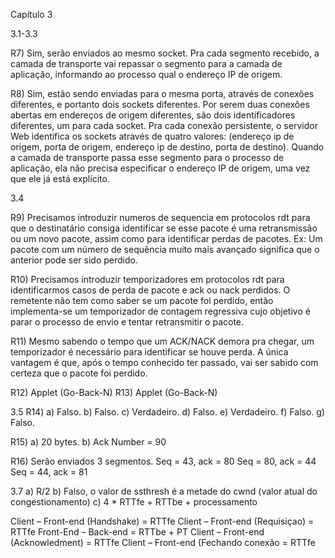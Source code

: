 Capítulo 3

3.1-3.3

R7) Sim, serão enviados ao mesmo socket. Pra cada segmento recebido, a camada de transporte vai repassar o segmento para a camada de aplicação, informando ao processo qual o endereço IP de origem.

R8) Sim, estão sendo enviadas para o mesma porta, através de conexões diferentes, e portanto dois sockets diferentes. Por serem duas conexões abertas em endereços de origem diferentes, são dois identificadores diferentes, um para cada socket.
Pra cada conexão persistente, o servidor Web identifica os sockets através de quatro valores: (endereço ip de origem, porta de origem, endereço ip de destino, porta de destino).
Quando a camada de transporte passa esse segmento para o processo de aplicação, ela não precisa especificar o endereço IP de origem, uma vez que ele já está explícito.

3.4

R9) Precisamos introduzir numeros de sequencia em protocolos rdt para que o destinatário consiga identificar se esse pacote é uma retransmissão ou um novo pacote, assim como para identificar perdas de pacotes. Ex: Um pacote com um número de sequência muito mais avançado significa que o anterior pode ser sido perdido.

R10) Precisamos introduzir temporizadores em protocolos rdt para identificarmos casos de perda de pacote e ack ou nack perdidos. O remetente não tem como saber se um pacote foi perdido, então implementa-se um temporizador de contagem regressiva cujo objetivo é parar o processo de envio e tentar retransmitir o pacote.

R11) Mesmo sabendo o tempo que um ACK/NACK demora pra chegar, um temporizador é necessário para identificar se houve perda. A única vantagem é que, após o tempo conhecido ter passado, vai ser sabido com certeza que o pacote foi perdido.

R12) Applet (Go-Back-N)
R13) Applet (Go-Back-N)

3.5 
R14)
a) Falso.
b) Falso.
c) Verdadeiro.
d) Falso.
e) Verdadeiro.
f) Falso.
g) Falso.

R15) 
a) 20 bytes.
b) Ack Number = 90

R16) Serão enviados 3 segmentos.
Seq  = 43, ack = 80
Seq = 80, ack = 44
Seq = 44, ack = 81

3.7
a) R/2
b) Falso, o valor de ssthresh é a metade do cwnd (valor atual do congestionamento)
c)
4 * RTTfe + RTTbe + processamento

Client – Front-end  (Handshake) = RTTfe
Client – Front-end  (Requisiçao) = RTTfe
Front-End – Back-end = RTTbe + PT
Client – Front-end  (Acknowledment) = RTTfe
Client – Front-end (Fechando conexão = RTTfe
